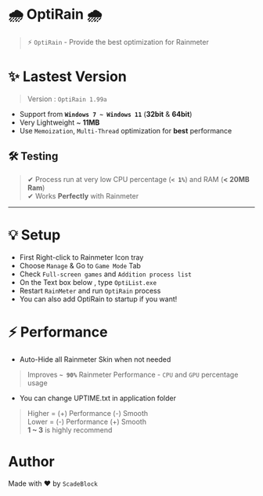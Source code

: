 # 🌧️ OptiRain 🌧️
> ⚡ `OptiRain` - Provide the best optimization for Rainmeter

# ✨ Lastest Version 
> Version : `OptiRain 1.99a`
+ Support from **`Windows 7 ~ Windows 11`** (**32bit** & **64bit**)
+ Very Lightweight ~ **11MB**
+ Use `Memoization`, `Multi-Thread` optimization for **best** performance
## 🛠 Testing  
> ✔ Process run at very low CPU percentage (**`< 1%`**) and RAM (**< 20MB Ram**) \
> ✔ Works **Perfectly** with Rainmeter 
---
# 💡 Setup
+ First Right-click to Rainmeter Icon tray
+ Choose `Manage` & Go to `Game Mode` Tab
+ Check `Full-screen games` and `Addition process list`
+ On the Text box below , type `OptiList.exe`
+ Restart `RainMeter` and run `OptiRain` process
+ You can also add OptiRain to startup if you want!

# ⚡ Performance
+ Auto-Hide all Rainmeter Skin when not needed
> Improves **`~ 90%`** Rainmeter Performance - `CPU` and `GPU` percentage usage
+ You can change UPTIME.txt in application folder
> Higher = (+) Performance (-) Smooth\
> Lower  = (-) Performance (+) Smooth\
> **1 ~ 3** is highly recommend
# Author
Made with ❤️ by `ScadeBlock`


